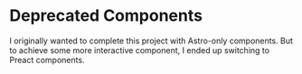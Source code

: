 # Deprecated Components

I originally wanted to complete this project with Astro-only components.
But to achieve some more interactive component, I ended up switching to
Preact components.
